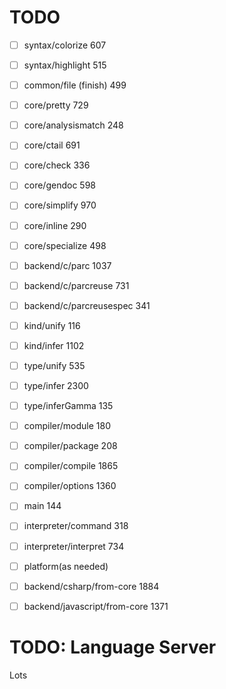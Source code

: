# TODO

- [ ] syntax/colorize 607
- [ ] syntax/highlight 515
- [ ] common/file (finish) 499
- [ ] core/pretty 729
- [ ] core/analysismatch 248
- [ ] core/ctail 691
- [ ] core/check 336
- [ ] core/gendoc 598
- [ ] core/simplify 970
- [ ] core/inline 290
- [ ] core/specialize 498
- [ ] backend/c/parc 1037
- [ ] backend/c/parcreuse 731
- [ ] backend/c/parcreusespec 341
- [ ] kind/unify 116
- [ ] kind/infer 1102
- [ ] type/unify 535
- [ ] type/infer 2300
- [ ] type/inferGamma 135
- [ ] compiler/module 180
- [ ] compiler/package 208
- [ ] compiler/compile 1865
- [ ] compiler/options 1360
- [ ] main 144
- [ ] interpreter/command 318
- [ ] interpreter/interpret 734
- [ ] platform(as needed)
- [ ] backend/csharp/from-core 1884
- [ ] backend/javascript/from-core 1371


# TODO: Language Server
Lots